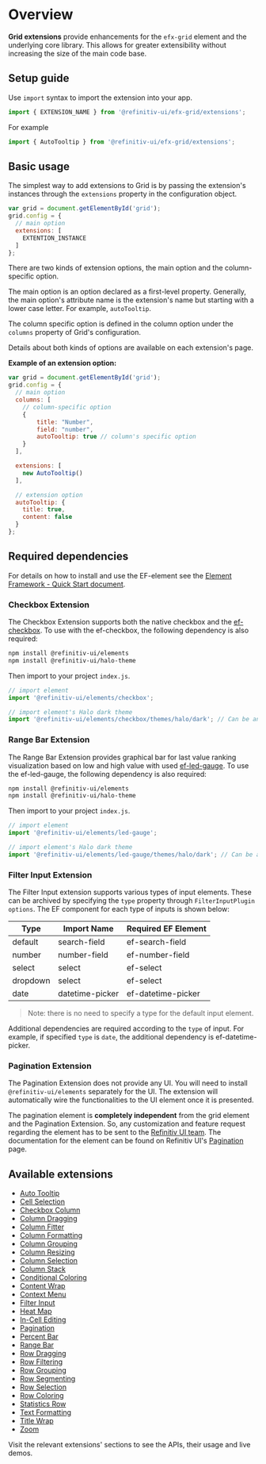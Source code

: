 # Overview

**Grid extensions** provide enhancements for the `efx-grid` element and the underlying core library. This allows for greater extensibility without increasing the size of the main code base.

## Setup guide

Use `import` syntax to import the extension into your app.

```js
import { EXTENSION_NAME } from '@refinitiv-ui/efx-grid/extensions';
```

For example

```js
import { AutoTooltip } from '@refinitiv-ui/efx-grid/extensions';
```

## Basic usage

The simplest way to add extensions to Grid is by passing the extension's instances through the `extensions` property in the configuration object.

```js
var grid = document.getElementById('grid');
grid.config = {
  // main option
  extensions: [
    EXTENTION_INSTANCE
  ]
};
```

There are two kinds of extension options, the main option and the column-specific option.

The main option is an option declared as a first-level property. Generally, the main option's attribute name is the extension's name but starting with a lower case letter. For example, `autoTooltip`.

The column specific option is defined in the column option under the `columns` property of Grid's configuration.

Details about both kinds of options are available on each extension's page.

**Example of an extension option:**

```js
var grid = document.getElementById('grid');
grid.config = {
  // main option
  columns: [
    // column-specific option
    {
    	title: "Number",
    	field: "number",
    	autoTooltip: true // column's specific option
    }
  ],

  extensions: [
    new AutoTooltip()
  ],

  // extension option
  autoTooltip: {
    title: true,
    content: false
  }
};
```

## Required dependencies

For details on how to install and use the EF-element see the [Element Framework - Quick Start document](https://ui.refinitiv.com/quick-start).

### Checkbox Extension

The Checkbox Extension supports both the native checkbox and the [ef-checkbox](https://ui.refinitiv.com/elements/checkbox). To use with the ef-checkbox, the following dependency is also required:

```sh
npm install @refinitiv-ui/elements
npm install @refinitiv-ui/halo-theme
```

Then import to your project `index.js`.

```js
// import element
import '@refinitiv-ui/elements/checkbox';

// import element's Halo dark theme
import '@refinitiv-ui/elements/checkbox/themes/halo/dark'; // Can be any theme
```

### Range Bar Extension

The Range Bar Extension provides graphical bar for last value ranking visualization based on low and high value with used [ef-led-gauge](https://ui.refinitiv.com/elements/led-gauge). To use the ef-led-gauge, the following dependency is also required:

```sh
npm install @refinitiv-ui/elements
npm install @refinitiv-ui/halo-theme
```

Then import to your project `index.js`.
```jsx
// import element
import '@refinitiv-ui/elements/led-gauge';

// import element's Halo dark theme
import '@refinitiv-ui/elements/led-gauge/themes/halo/dark'; // Can be any theme
```

### Filter Input Extension

The Filter Input extension supports various types of input elements. These can be archived by specifying the `type` property through `FilterInputPlugin options`. The EF component for each type of inputs is shown below:

| Type     | Import Name   |  Required EF Element   |
|----------|---------------|------------------------|
| default  |search-field   | ef-search-field        |
| number   |number-field   | ef-number-field        |
| select   |select         | ef-select              |
| dropdown |select         | ef-select              |
| date     |datetime-picker| ef-datetime-picker     |

> Note: there is no need to specify a type for the default input element.

Additional dependencies are required according to the `type` of input. For example, if specified `type` is `date`, the additional dependency is ef-datetime-picker.

### Pagination Extension

The Pagination Extension does not provide any UI. You will need to install `@refinitiv-ui/elements` separately for the UI. The extension will automatically wire the functionalities to the UI element once it is presented.

The pagination element is **completely independent** from the grid element and the Pagination Extension. So, any customization and feature request regarding the element has to be sent to the [Refinitiv UI team](mailto:RefinitivUIDev@refinitiv.com). The documentation for the element can be found on Refinitiv UI's [Pagination](https://ui.refinitiv.com/elements/pagination) page.


## Available extensions


- [Auto Tooltip](tr-grid-auto-tooltip.md)
- [Cell Selection](tr-grid-cell-selection.md)
- [Checkbox Column](tr-grid-checkbox.md)
- [Column Dragging](column-dragging.md)
- [Column Fitter](tr-grid-column-fitter.md)
- [Column Formatting](tr-grid-column-formatting.md)
- [Column Grouping](tr-grid-column-grouping.md)
- [Column Resizing](tr-grid-column-resizing.md)
- [Column Selection](tr-grid-column-selection.md)
- [Column Stack](tr-grid-column-stack.md)
- [Conditional Coloring](tr-grid-conditional-coloring.md)
- [Content Wrap](tr-grid-content-wrap.md)
- [Context Menu](tr-grid-contextmenu.md)
- [Filter Input](tr-grid-filter-input.md)
- [Heat Map](tr-grid-heat-map.md)
- [In-Cell Editing](tr-grid-in-cell-editing.md)
- [Pagination](tr-grid-pagination.md)
- [Percent Bar](tr-grid-percent-bar.md)
- [Range Bar](tr-grid-range-bar.md)
- [Row Dragging](tr-grid-row-dragging.md)
- [Row Filtering](tr-grid-row-filtering.md)
- [Row Grouping](tr-grid-row-grouping.md)
- [Row Segmenting](row-segmenting.md)
- [Row Selection](tr-grid-row-selection.md)
- [Row Coloring](tr-grid-rowcoloring.md)
- [Statistics Row](statistics-row.md)
- [Text Formatting](tr-grid-textformatting.md)
- [Title Wrap](tr-grid-titlewrap.md)
- [Zoom](zoom.md)

Visit the relevant extensions' sections to see the APIs, their usage and live demos.

